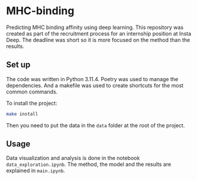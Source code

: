 # MHC-binding

Predicting MHC binding affinity using deep learning. This repository was created as part of the recruitment process for an internship position at Insta Deep. The deadline was short so it is more focused on the method than the results.

## Set up

The code was written in Python 3.11.4. Poetry was used to manage the dependencies. And a makefile was used to create shortcuts for the most common commands.

To install the project:

```bash
make install
```

Then you need to put the data in the `data` folder at the root of the project.

## Usage

Data visualization and analysis is done in the notebook `data_exploration.ipynb`.
The method, the model and the results are explained in `main.ipynb`.
